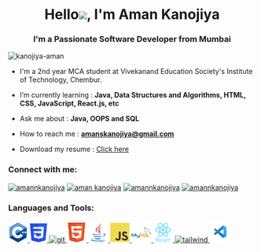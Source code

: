 

<h1 align="center">Hello<img src="https://github.com/TheDudeThatCode/TheDudeThatCode/blob/master/Assets/Hi.gif" width="29px">, I'm Aman Kanojiya</h1>
<h3 align="center">I'm a Passionate Software Developer from Mumbai</h3>


<!-- <img align="right" alt="coding" width="400" src="https://github.com/kanojiya-aman/kanojiya-aman/blob/main/profile-pic%20(1).png"> -->

<p align="left"> <img src="https://komarev.com/ghpvc/?username=kanojiya-aman&label=Profile%20views&color=0e75b6&style=flat" alt="kanojiya-aman" /> </p>

- I'm a 2nd year MCA student at Vivekanand Education Society's Institute of Technology, Chembur.

- I’m currently learning : **Java, Data Structures and Algorithms, HTML, CSS, JavaScript, React.js, etc**

- Ask me about : **Java, OOPS and SQL**

- How to reach me : **amanskanojiya@gmail.com**

- Download my resume : [Click here](https://drive.google.com/uc?export=download&id=1VAUIKLgLPb2AD3V-_uiR4hAdXKKPIkB-)

<h3 align="left">Connect with me:</h3>
<p align="left">
<a href="https://twitter.com/amannkanojiya" target="_blank"><img align="center" src="https://uxwing.com/wp-content/themes/uxwing/download/brands-and-social-media/x-social-media-logo-icon.png" alt="amannkanojiya" height="33" width="33" /></a>
<a href="https://linkedin.com/in/aman kanojiya" target="_blank"><img align="center" src="https://raw.githubusercontent.com/rahuldkjain/github-profile-readme-generator/master/src/images/icons/Social/linked-in-alt.svg" alt="aman kanojiya" height="30" width="40" /></a>
<a href="https://instagram.com/amannkanojiya" target="_blank"><img align="center" src="https://img.icons8.com/?size=48&id=Xy10Jcu1L2Su&format=png" alt="amannkanojiya" height="40" width="40" /></a>
<a href="https://discordapp.com/users/764015022837727232" target="_blank"><img align="center" src="https://img.icons8.com/?size=48&id=M725CLW4L7wE&format=png" alt="amannkanojiya" height="40" width="40" /></a>
</p>


<h3 align="left">Languages and Tools:</h3>
<p align="left"> <a href="https://www.w3schools.com/cpp/" target="_blank" rel="noreferrer"> <img src="https://raw.githubusercontent.com/devicons/devicon/master/icons/cplusplus/cplusplus-original.svg" alt="cplusplus" width="40" height="40"/> </a> <a href="https://www.w3schools.com/css/" target="_blank" rel="noreferrer"> <img src="https://github.com/kanojiya-aman/kanojiya-aman/blob/main/CSS.png" alt="css3" width="35" height="40"/> </a> <a href="https://git-scm.com/" target="_blank" rel="noreferrer"> <img src="https://www.vectorlogo.zone/logos/git-scm/git-scm-icon.svg" alt="git" width="40" height="40"/> </a> <a href="https://www.w3.org/html/" target="_blank" rel="noreferrer"> <img src="https://github.com/kanojiya-aman/kanojiya-aman/blob/main/HTML.png" alt="html5" width="40" height="40"/> </a> <a href="https://www.java.com" target="_blank" rel="noreferrer"> <img src="https://raw.githubusercontent.com/devicons/devicon/master/icons/java/java-original.svg" alt="java" width="40" height="40"/> </a> <a href="https://developer.mozilla.org/en-US/docs/Web/JavaScript" target="_blank" rel="noreferrer"> <img src="https://raw.githubusercontent.com/devicons/devicon/master/icons/javascript/javascript-original.svg" alt="javascript" width="40" height="40"/> </a> <a href="https://www.mysql.com/" target="_blank" rel="noreferrer"> <img src="https://raw.githubusercontent.com/devicons/devicon/master/icons/mysql/mysql-original-wordmark.svg" alt="mysql" width="40" height="40"/> </a> <a href="https://reactjs.org/" target="_blank" rel="noreferrer"> <img src="https://raw.githubusercontent.com/devicons/devicon/master/icons/react/react-original-wordmark.svg" alt="react" width="40" height="40"/> </a> <a href="https://tailwindcss.com/" target="_blank" rel="noreferrer"> <img src="https://www.vectorlogo.zone/logos/tailwindcss/tailwindcss-icon.svg" alt="tailwind" width="40" height="40"/> </a> <a href="https://code.visualstudio.com/docs/introvideos/basics" target="_blank" rel="noreferrer"> <img src="https://github.com/kanojiya-aman/kanojiya-aman/blob/main/vscode.png" alt="VS code" width="43" height="43"/> </a>  </p>
<!--
<h4 align="center">Let's Connect and Work together!</h4>
-->
